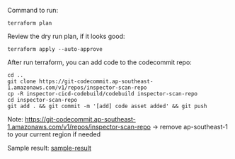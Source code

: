 Command to run:
```
terraform plan
```

Review the dry run plan, if it looks good:

```
terraform apply --auto-approve
```

After run terraform, you can add code to the codecommit repo:
```
cd ..
git clone https://git-codecommit.ap-southeast-1.amazonaws.com/v1/repos/inspector-scan-repo
cp -R inspector-cicd-codebuild/codebuild inspector-scan-repo
cd inspector-scan-repo
git add . && git commit -m '[add] code asset added' && git push
```
Note: https://git-codecommit.ap-southeast-1.amazonaws.com/v1/repos/inspector-scan-repo -> remove ap-southeast-1 to your current region if needed


Sample result:
[sample-result](./inspector-ecs-scan-sample-result.txt)
